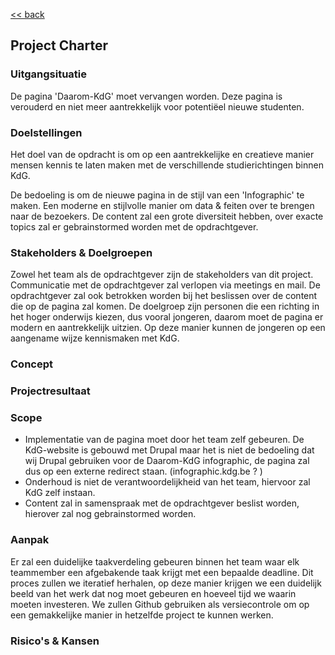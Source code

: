 [<< back](README.md)

## Project Charter ##

### Uitgangsituatie ###
De pagina 'Daarom-KdG' moet vervangen worden. Deze pagina is verouderd en niet meer aantrekkelijk voor potentiëel nieuwe studenten.

### Doelstellingen ###
Het doel van de opdracht is om op een aantrekkelijke en creatieve manier mensen
kennis te laten maken met de verschillende studierichtingen binnen KdG.

De bedoeling is om de nieuwe pagina in de stijl van een 'Infographic' te maken. Een moderne en stijlvolle manier om data & feiten over te brengen naar de bezoekers.
De content zal een grote diversiteit hebben, over exacte topics zal er gebrainstormed worden met de opdrachtgever.

### Stakeholders & Doelgroepen ###
Zowel het team als de opdrachtgever zijn de stakeholders van dit project. Communicatie met de opdrachtgever zal verlopen via meetings en mail. De opdrachtgever zal ook betrokken worden bij het beslissen over de content die op de pagina zal komen.
De doelgroep zijn personen die een richting in het hoger onderwijs kiezen, dus vooral jongeren, daarom moet de pagina er modern en aantrekkelijk uitzien. Op deze manier kunnen de jongeren op een aangename wijze kennismaken met KdG.

### Concept ###

### Projectresultaat ###

### Scope ###
- Implementatie van de pagina moet door het team zelf gebeuren. De KdG-website is gebouwd met Drupal maar het is niet de bedoeling dat wij Drupal gebruiken voor de Daarom-KdG infographic, de pagina zal dus op een externe redirect staan. (infographic.kdg.be ? )
- Onderhoud is niet de verantwoordelijkheid van het team, hiervoor zal KdG zelf instaan.
- Content zal in samenspraak met de opdrachtgever beslist worden, hierover zal nog gebrainstormed worden.

### Aanpak ###
Er zal een duidelijke taakverdeling gebeuren binnen het team waar elk teammember een afgebakende taak krijgt met een bepaalde deadline. Dit proces zullen we iteratief herhalen, op deze manier krijgen we een duidelijk beeld van het werk dat nog moet gebeuren en hoeveel tijd we waarin moeten investeren.
We zullen Github gebruiken als versiecontrole om op een gemakkelijke manier in hetzelfde project te kunnen werken.

### Risico's & Kansen ###
